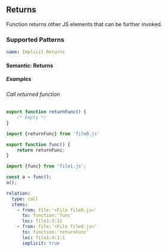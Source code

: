 ## Returns

Function returns other JS elements that can be further invoked.

### Supported Patterns

```yaml
name: Implicit Returns
```

<!--pycg:returns/return_complex unnecessary-->

#### Semantic: Returns

##### Examples

###### Call returned function

<!--pycg:returns/call-->
<!--pycg:returns/imported_call-->
<!--pycg:returns/nested_import_call-->

```js
export function returnFunc() {
    /* Empty */
}
```

```js
import {returnFunc} from 'file0.js'

export function func() {
    return returnFunc;
}
```

```js
import {func} from 'file1.js';

const a = func();
a();
```

```yaml
relation:
  type: call
  items:
    - from: file:'<File file0.js>'
      to: function:'func'
      loc: file1:3:11
    - from: file:'<File file0.js>'
      to: function:'returnFunc'
      loc: file1:4:1:1
      implicit: true
```
